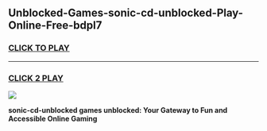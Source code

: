 
## Unblocked-Games-sonic-cd-unblocked-Play-Online-Free-bdpl7
<h3>
<a href="https://premium76.site?title=sonic-cd-unblocked&ref=26A">CLICK TO PLAY</a></h3>
<hr>

<h3>
<a href="https://premium76.site?title=sonic-cd-unblocked&ref=26A">CLICK 2 PLAY</a>
  
</h3>

<a href="https://premium76.site?title=sonic-cd-unblocked&ref=26A"><img src="https://clearcache.store/games.png"></a>


**sonic-cd-unblocked games unblocked: Your Gateway to Fun and Accessible Online Gaming**
